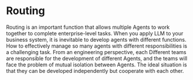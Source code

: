 # Routing

Routing is an important function that allows multiple Agents to work together to complete enterprise-level tasks. When you apply LLM to your business system, it is inevitable to develop agents with different functions. How to effectively manage so many agents with different responsibilities is a challenging task. From an engineering perspective, each Different teams are responsible for the development of different Agents, and the teams will face the problem of mutual isolation between Agents. The ideal situation is that they can be developed independently but cooperate with each other.